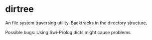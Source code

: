 # dirtree
An file system traversing utility. Backtracks in the directory structure.

Possible bugs: Using Swi-Prolog dicts might cause problems.
